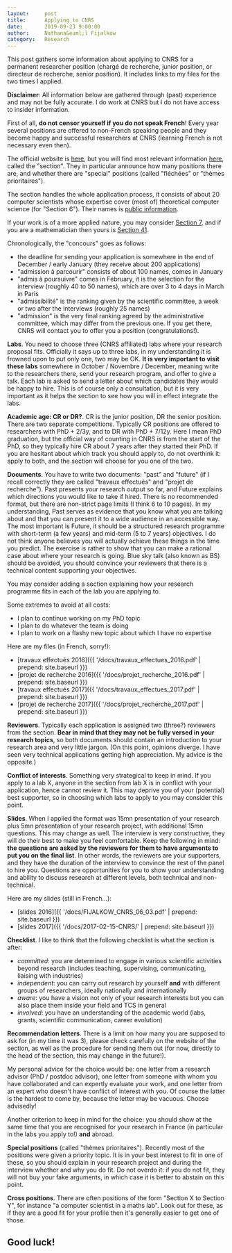 ```yaml
---
layout:     post
title:      Applying to CNRS
date:       2019-09-23 9:00:00
author:     Nathana&euml;l Fijalkow
category:   Research
---
```


<p class="intro"><span class="dropcap">T</span>his post gathers some information about applying to CNRS for a permanent researcher position (chargé de recherche, junior position, 
or directeur de recherche, senior position).
It includes links to my files for the two times I applied.
</p>

**Disclaimer**: All information below are gathered through (past) experience and may not be fully accurate.
I do work at CNRS but I do not have access to insider information.

First of all, **do not censor yourself if you do not speak French**! Every year several positions are offered to non-French speaking people and they become happy and successful researchers at CNRS (learning French is not necessary even then).

The official website is [here](http://www.dgdr.cnrs.fr/drhchercheurs/concoursch/default-en.htm), but you will find most relevant information [here](http://cn6.fr/), called the "section".
They in particular announce how many positions there are, and whether there are "special" positions (called "fléchées" or "thèmes prioritaires").

The section handles the whole application process, it consists of about 20 computer scientists whose expertise cover (most of) theoretical computer science (for "Section 6"). 
Their names is [public information](https://members.loria.fr/SPerdrix/files/cn6/#Composition).

If your work is of a more applied nature, you may consider [Section 7](http://section7.cnrs.fr/), and if you are a mathematician then yours is [Section 41](http://cn.math.cnrs.fr/).

Chronologically, the "concours" goes as follows: 
* the deadline for sending your application is somewhere in the end of December / early January (they receive about 200 applications)
* "admission à parcourir" consists of about 100 names, comes in January
* "admis à poursuivre" comes in February, it is the selection for the interview (roughly 40 to 50 names), which are over 3 to 4 days in March in Paris
* "admissibilité" is the ranking given by the scientific committee, a week or two after the interviews (roughly 25 names)
* "admission" is the very final ranking agreed by the administrative committee, which may differ from the previous one.
If you get there, CNRS will contact you to offer you a position (congratulations!).

**Labs**. You need to choose three (CNRS affiliated) labs where your research proposal fits. Officially it says up to three labs, in my understanding it is frowned upon to put only one, two may be OK.
**It is very important to visit these labs** somewhere in October / Novembre / December, meaning write to the researchers there, send your research program, and offer to give a talk.
Each lab is asked to send a letter about which candidates they would be happy to hire. This is of course only a consultation, 
but it is very important as it helps the section to see how you will in effect integrate the labs.

**Academic age: CR or DR?**. CR is the junior position, DR the senior position. There are two separate competitions. 
Typically CR positions are offered to researchers with PhD + 2/3y, and to DR with PhD + 7/12y. 
Here I mean PhD graduation, but the official way of counting in CNRS is from the start of the PhD, so they typically hire CR about 7 years after they started their PhD.
If you are hesitant about which track you should apply to, do not overthink it: apply to both, and the section will choose for you one of the two.

**Documents**. You have to write two documents: "past" and "future" (if I recall correctly they are called "travaux effectués" and "projet de recherche"). 
Past presents your research output so far, and Future explains which directions you would like to take if hired.
There is no recommended format, but there are non-strict page limits (I think 6 to 10 pages).
In my understanding, Past serves as evidence that you know what you are talking about and that you can present it to a wide audience in an accessible way.
The most important is Future, it should be a structured research programme with short-term (a few years) and mid-term (5 to 7 years) objectives.
I do not think anyone believes you will actually achieve these things in the time you predict. The exercise is rather to show that you can make a rational case about where your research is going.
Blue sky talk (also known as BS) should be avoided, you should convince your reviewers that there is a technical content supporting your objectives.

You may consider adding a section explaining how your research programme fits in each of the lab you are applying to.

Some extremes to avoid at all costs:
* I plan to continue working on my PhD topic
* I plan to do whatever the team is doing
* I plan to work on a flashy new topic about which I have no expertise

Here are my files (in French, sorry!):
* [travaux effectués 2016]({{ '/docs/travaux_effectues_2016.pdf' | prepend: site.baseurl }})
* [projet de recherche 2016]({{ '/docs/projet_recherche_2016.pdf' | prepend: site.baseurl }})
* [travaux effectués 2017]({{ '/docs/travaux_effectues_2017.pdf' | prepend: site.baseurl }})
* [projet de recherche 2017]({{ '/docs/projet_recherche_2017.pdf' | prepend: site.baseurl }})

**Reviewers**. Typically each application is assigned two (three?) reviewers from the section. 
**Bear in mind that they may not be fully versed in your research topics**, so both documents should contain an introduction to your research area and very little jargon.
(On this point, opinions diverge. I have seen very technical applications getting high appreciation. My advice is the opposite.)

**Conflict of interests**. Something very strategical to keep in mind. If you apply to a lab X, anyone in the section from lab X is in conflict with your application, hence cannot review it.
This may deprive you of your (potential) best supporter, so in choosing which labs to apply to you may consider this point.

**Slides**. When I applied the format was 15mn presentation of your research plus 5mn presentation of your research project, with additional 15mn questions. This may change as well.
The interview is very constructive, they will do their best to make you feel comfortable.
Keep the following in mind: **the questions are asked by the reviewers for them to have arguments to put you on the final list**.
In other words, the reviewers are your supporters, and they have the duration of the interview to convince the rest of the panel to hire you.
Questions are opportunities for you to show your understanding and ability to discuss research at different levels, both technical and non-technical.

Here are my slides (still in French...):
* [slides 2016]({{ '/docs/FIJALKOW_CNRS_06_03.pdf' | prepend: site.baseurl }})
* [slides 2017]({{ '/docs/2017-02-15-CNRS/' | prepend: site.baseurl }})

**Checklist**. I like to think that the following checklist is what the section is after:
* _committed_: you are determined to engage in various scientific activities beyond research (includes teaching, supervising, communicating, liaising with industries)
* _independent_: you can carry out research by yourself **and** with different groups of researchers, ideally nationally and internationally 
* _aware_: you have a vision not only of your research interests but you can also place them inside your field and TCS in general 
* _involved_: you have an understanding of the academic world (labs, grants, scientific communication, career evolution)

**Recommendation letters**. There is a limit on how many you are supposed to ask for (in my time it was 3), please check carefully on the website of the section,
as well as the procedure for sending them out (for now, directly to the head of the section, this may change in the future!). 

My personal advice for the choice would be: 
one letter from a research advisor (PhD / postdoc advisor), 
one letter from someone with whom you have collaborated and can expertly evaluate your work,
and one letter from an expert who doesn't have conflict of interest with you.
Of course the latter is the hardest to come by, because the letter may be vacuous. Choose advisedly!

Another criterion to keep in mind for the choice: you should show at the same time that you are recognised for your research in France (in particular in the labs you apply to!) **and** abroad.

**Special positions** (called "thèmes prioritaires"). Recently most of the positions were given a priority topic.
It is in your best interest to fit in one of these, so you should explain in your research project and during the interview whether and why you do fit.
Do not overdo it: if you do not fit, they will not buy your fake arguments, in which case it is better to abstain on this point.

**Cross positions**. There are often positions of the form "Section X to Section Y", for instance "a computer scientist in a maths lab". 
Look out for these, as if they are a good fit for your profile then it's generally easier to get one of those.

## Good luck!

